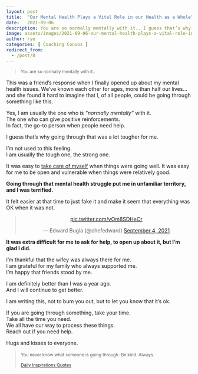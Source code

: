 ```yaml
---
layout: post
title:  "Our Mental Health Plays a Vital Role in our Health as a Whole"
date:   2021-09-06
description: You are so normally mentally with it.. I guess that’s why going through that was a lot tougher.
image: assets/images/2021-09-06-our-mental-health-plays-a-vital-role-in-our-health-as-a-whole.png
author: rye
categories: [ Coaching Convos ]
redirect_from:
  - /post/8
---
```


> <small>You are so normally mentally with it..</small>

This was a friend’s response when I finally opened up about my mental health issues. We’ve known each other for ages, more than half our lives… and she found it hard to imagine that I, of all people, could be going through something like this.

Yes, I am usually the one who is *“normally mentally”* with it.<br>
The one who can give positive reinforcements.<br>
In fact, the go-to person when people need help.

I guess that’s why going through that was a lot tougher for me.

I’m not used to this feeling.<br>
I am usually the tough one, the strong one.

It was easy to [take care of myself](/blog/take-care-of-yourself-find-your-bliss/) when things were going well. It was easy for me to be open and vulnerable when things were relatively good.

**Going through that mental health struggle put me in unfamiliar territory, and I was terrified.**

It felt easier at that time to just fake it and make it seem that everything was OK when it was not.

<center><blockquote class="twitter-tweet"><p lang="zxx" dir="ltr"><a href="https://t.co/vOm8SDHeCr">pic.twitter.com/vOm8SDHeCr</a></p>&mdash; Edward Bugia (@chefedward) <a href="https://twitter.com/chefedward/status/1434079923489030155?ref_src=twsrc%5Etfw">September 4, 2021</a></blockquote> <script async src="https://platform.twitter.com/widgets.js" charset="utf-8"></script></center>

**It was extra difficult for me to ask for help, to open up about it, but I’m glad I did.**

I’m thankful that the wifey was always there for me.<br>
I am grateful for my family who always supported me.<br>
I’m happy that friends stood by me.

I am definitely better than I was a year ago.<br>
And I will continue to get better.

I am writing this, not to bum you out, but to let you know that it’s ok.

If you are going through something, take your time.<br>
Take all the time you need.<br>
We all have our way to process these things.<br>
Reach out if you need help.

Hugs and kisses to everyone.

> <small>You never know what someone is going through.</small>
> <small>Be kind. Always.</small>
> 
> <small>[Daily Inspirations Quotes](https://www.dailyinspirationalquotes.in/2016/10/never-know-someone-going-kind/)</small>